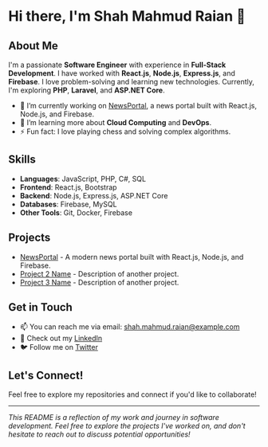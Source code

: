 # Hi there, I'm Shah Mahmud Raian 👋

## About Me

I'm a passionate **Software Engineer** with experience in **Full-Stack Development**. I have worked with **React.js**, **Node.js**, **Express.js**, and **Firebase**. I love problem-solving and learning new technologies. Currently, I'm exploring **PHP**, **Laravel**, and **ASP.NET Core**.

- 🔭 I’m currently working on [NewsPortal](https://dragon-news-772e7.web.app/), a news portal built with React.js, Node.js, and Firebase.
- 🌱 I’m learning more about **Cloud Computing** and **DevOps**.
- ⚡ Fun fact: I love playing chess and solving complex algorithms.

## Skills

- **Languages**: JavaScript, PHP, C#, SQL
- **Frontend**: React.js, Bootstrap
- **Backend**: Node.js, Express.js, ASP.NET Core
- **Databases**: Firebase, MySQL
- **Other Tools**: Git, Docker, Firebase

## Projects

- [NewsPortal](https://dragon-news-772e7.web.app/) - A modern news portal built with React.js, Node.js, and Firebase.
- [Project 2 Name](#) - Description of another project.
- [Project 3 Name](#) - Description of another project.

## Get in Touch

- 📫 You can reach me via email: shah.mahmud.raian@example.com
- 💼 Check out my [LinkedIn](#)
- 🐦 Follow me on [Twitter](#)

## Let's Connect!

Feel free to explore my repositories and connect if you'd like to collaborate!

---

*This README is a reflection of my work and journey in software development. Feel free to explore the projects I've worked on, and don't hesitate to reach out to discuss potential opportunities!*


